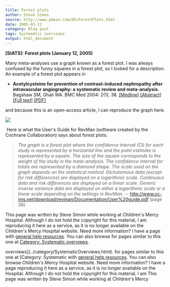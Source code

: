 ```yaml
---
title: Forest plots
author: Steve Simon
source: http://www.pmean.com/05/ForestPlots.html
date: 2005-01-12
category: Blog post
tags: Systematic overviews
output: html_document
---
```

**[StATS]:** **Forest plots (January 12, 2005)**

Many meta-analyses use a graph known as a forest plot. I was always
confused by the funny squares in a forest plot, so I looked for a
description. An example of a forest plot appears in

-   **Acetylcysteine for prevention of contrast-induced nephropathy
    after intravascular angiography: a systematic review and
    meta-analysis.** Bagshaw SM, Ghali WA. BMC Med 2004: 2(1); 38.
    [\[Medline\]](http://www.ncbi.nlm.nih.gov/entrez/query.fcgi?cmd=Retrieve&db=PubMed&list_uids=15500690&dopt=Abstract)
    [\[Abstract\]](http://www.biomedcentral.com/1741-7015/2/38/abstract)
    [\[Full text\]](http://www.biomedcentral.com/1741-7015/2/38)
    [\[PDF\]](http://www.biomedcentral.com/content/pdf/1741-7015-2-38.pdf)

and because this is an open-access article, I can reproduce the graph
here.

![](../../../web/images/05/ForestPlots01.gif)

 Here is what the User\'s Guide for RevMan (software created by the
Cochrane Collaboration) says about forest plots:

> *The graph is a forest plot where the confidence interval (CI) for
> each study is represented by a horizontal line and the point estimate
> is represented by a square. The size of the square corresponds to the
> weight of the study in the meta-analysis. The confidence interval for
> totals are represented by a diamond shape. The scale used on the graph
> depends on the statistical method. Dichotomous data (except for risk
> differences) are displayed on a logarithmic scale. Continuous data and
> risk differences are displayed on a linear scale. Generic inverse
> variance data are displayed on either a logarithmic scale or a linear
> scale depending on the settings in RevMan.* \--
> <http://www.cc-ims.net/download/revman/Documentation/User%20guide.pdf>
> (page 36).

This page was written by Steve Simon while working at Children\'s Mercy
Hospital. Although I do not hold the copyright for this material, I am
reproducing it here as a service, as it is no longer available on the
Children\'s Mercy Hospital website. Need more information? I have a page
with [general help resources](../GeneralHelp.html). You can also browse
for pages similar to this one at [Category: Systematic
overviews](../category/SystematicOverviews.html).
<!---More--->
overviews](../category/SystematicOverviews.html).
for pages similar to this one at [Category: Systematic
with [general help resources](../GeneralHelp.html). You can also browse
Children\'s Mercy Hospital website. Need more information? I have a page
reproducing it here as a service, as it is no longer available on the
Hospital. Although I do not hold the copyright for this material, I am
This page was written by Steve Simon while working at Children\'s Mercy

<!---Do not use
**[StATS]:** **Forest plots (January 12, 2005)**
This page was written by Steve Simon while working at Children\'s Mercy
Hospital. Although I do not hold the copyright for this material, I am
reproducing it here as a service, as it is no longer available on the
Children\'s Mercy Hospital website. Need more information? I have a page
with [general help resources](../GeneralHelp.html). You can also browse
for pages similar to this one at [Category: Systematic
overviews](../category/SystematicOverviews.html).
--->

